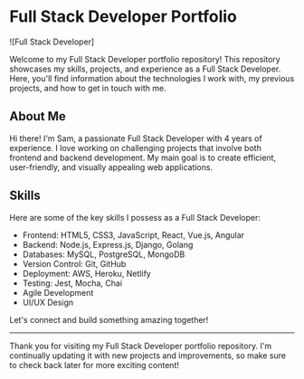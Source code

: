 # Full Stack Developer Portfolio

![Full Stack Developer]

Welcome to my Full Stack Developer portfolio repository! This repository showcases my skills, projects, and experience as a Full Stack Developer. Here, you'll find information about the technologies I work with, my previous projects, and how to get in touch with me.

## About Me

Hi there! I'm Sam, a passionate Full Stack Developer with 4 years of experience. I love working on challenging projects that involve both frontend and backend development. My main goal is to create efficient, user-friendly, and visually appealing web applications.

## Skills

Here are some of the key skills I possess as a Full Stack Developer:

- Frontend: HTML5, CSS3, JavaScript, React, Vue.js, Angular
- Backend: Node.js, Express.js, Django, Golang
- Databases: MySQL, PostgreSQL, MongoDB
- Version Control: Git, GitHub
- Deployment: AWS, Heroku, Netlify
- Testing: Jest, Mocha, Chai
- Agile Development
- UI/UX Design

Let's connect and build something amazing together!

---

Thank you for visiting my Full Stack Developer portfolio repository. I'm continually updating it with new projects and improvements, so make sure to check back later for more exciting content!
